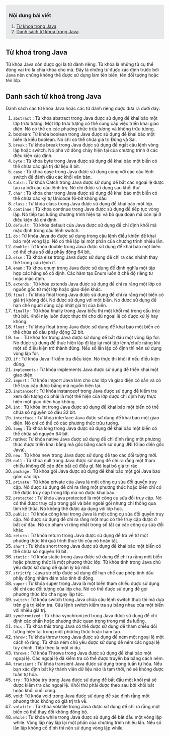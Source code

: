 <div style="background-color: #e7e9eb; padding: 1px 10px; border-radius: 5px; margin-bottom: 20px">

### Nội dung bài viết

1. [Từ khoá trong Java](#tu-khoa-trong-java)
2. [Danh sách từ khoá trong Java](#danh-sach-tu-khoa-trong-java)

</div>

<div class="section" id="tu-khoa-trong-java"><div>

## Từ khoá trong Java

Từ khóa Java còn được gọi là từ dành riêng. Từ khóa là những từ cụ thể đóng vai trò là chìa khóa cho mã. Đây là những từ được xác định trước bởi Java nên chúng không thể được sử dụng làm tên biến, tên đối tượng hoặc tên lớp.

<div class="section" id="danh-sach-tu-khoa-trong-java"><div>

## Danh sách từ khoá trong Java

Danh sách các từ khóa Java hoặc các từ dành riêng được đưa ra dưới đây:

1. `abstract` : Từ khóa abstract trong Java được sử dụng để khai báo một lớp trừu tượng. Một lớp trừu tượng có thể cung cấp việc triển khai giao diện. Nó có thể có các phương thức trừu tượng và không trừu tượng.
2. boolean: Từ khóa boolean trong Java được sử dụng để khai báo một biến là kiểu boolean. Nó chỉ có thể chứa giá trị Đúng và Sai.
3. `break` : Từ khóa break trong Java được sử dụng để ngắt câu lệnh vòng lặp hoặc switch. Nó phá vỡ dòng chảy hiện tại của chương trình ở các điều kiện xác định.
4. `byte` : Từ khóa byte trong Java được sử dụng để khai báo một biến có thể chứa các giá trị dữ liệu 8 bit.
5. `case` : Từ khóa case trong Java được sử dụng cùng với các câu lệnh switch để đánh dấu các khối văn bản.
6. `Catch` : Từ khóa Catch trong Java được sử dụng để bắt các ngoại lệ được tạo ra bởi các câu lệnh try. Nó chỉ được sử dụng sau khối thử.
7. `char` : Từ khóa char trong Java được sử dụng để khai báo một biến có thể chứa các ký tự Unicode 16-bit không dấu
8. `class` : Từ khóa class trong Java được sử dụng để khai báo một lớp.
9. `continue` : Từ khóa continue trong Java được sử dụng để tiếp tục vòng lặp. Nó tiếp tục luồng chương trình hiện tại và bỏ qua đoạn mã còn lại ở điều kiện đã chỉ định.
10. `default` : Từ khóa default của Java được sử dụng để chỉ định khối mã mặc định trong câu lệnh switch.
11. `do` : Từ khóa Java do được sử dụng trong câu lệnh điều khiển để khai báo một vòng lặp. Nó có thể lặp lại một phần của chương trình nhiều lần.
12. `double` : Từ khóa double trong Java được sử dụng để khai báo một biến có thể chứa số dấu phẩy động 64 bit.
13. `else` : Từ khóa else trong Java được sử dụng để chỉ ra các nhánh thay thế trong câu lệnh if.
14. `enum` : Từ khóa enum trong Java được sử dụng để định nghĩa một tập hợp các hằng số cố định. Các hàm tạo Enum luôn ở chế độ riêng tư hoặc mặc định.
15. `extends` : Từ khóa extends Java được sử dụng để chỉ ra rằng một lớp có nguồn gốc từ một lớp hoặc giao diện khác.
16. `final` : Từ khóa final trong Java được sử dụng để chỉ ra rằng một biến có giá trị không đổi. Nó được sử dụng với một biến. Nó được sử dụng để hạn chế người dùng cập nhật giá trị của biến.
17. `finally` : Từ khóa finally trong Java biểu thị một khối mã trong cấu trúc thử bắt. Khối này luôn được thực thi cho dù ngoại lệ có được xử lý hay không.
18. `float` : Từ khóa float trong Java được sử dụng để khai báo một biến có thể chứa số dấu phẩy động 32 bit.
19. `for` : Từ khóa for trong Java được sử dụng để bắt đầu một vòng lặp for. Nó được sử dụng để thực hiện lặp đi lặp lại một tập lệnh/chức năng khi một số điều kiện trở thành đúng. Nếu số lần lặp cố định thì nên sử dụng vòng lặp for.
20. `if` : Từ khóa Java if kiểm tra điều kiện. Nó thực thi khối if nếu điều kiện đúng.
21. `implements` : Từ khóa implements Java được sử dụng để triển khai một giao diện.
22. `import` : Từ khóa import Java làm cho các lớp và giao diện có sẵn và có thể truy cập được bằng mã nguồn hiện tại.
23. `instanceof` : Từ khóa instanceof trong Java được sử dụng để kiểm tra xem đối tượng có phải là một thể hiện của lớp được chỉ định hay thực hiện một giao diện hay không.
24. `int` : Từ khóa int trong Java được sử dụng để khai báo một biến có thể chứa số nguyên có dấu 32 bit.
25. `interface` : Từ khóa interface Java được sử dụng để khai báo một giao diện. Nó chỉ có thể có các phương thức trừu tượng.
26. `long` : Từ khóa long trong Java được sử dụng để khai báo một biến có thể chứa số nguyên 64 bit.
27. native: Từ khóa native Java được sử dụng để chỉ định rằng một phương thức được triển khai bằng mã gốc bằng cách sử dụng JNI (Giao diện gốc Java).
28. `new` : Từ khóa new trong Java được sử dụng để tạo các đối tượng mới.
29. `null` : Từ khóa null trong Java được sử dụng để chỉ ra rằng một tham chiếu không đề cập đến bất cứ điều gì. Nó loại bỏ giá trị rác.
30. `package` : Từ khóa gói Java được sử dụng để khai báo một gói Java bao gồm các lớp.
31. `private` : Từ khóa private của Java là một công cụ sửa đổi quyền truy cập. Nó được sử dụng để chỉ ra rằng một phương thức hoặc biến chỉ có thể được truy cập trong lớp mà nó được khai báo.
32. `protected` : Từ khóa Java protected là một công cụ sửa đổi truy cập. Nó có thể được truy cập trong gói và bên ngoài gói nhưng chỉ thông qua tính kế thừa. Nó không thể được áp dụng với lớp học.
33. `public` : Từ khóa công khai trong Java là một công cụ sửa đổi quyền truy cập. Nó được sử dụng để chỉ ra rằng một mục có thể truy cập được ở bất cứ đâu. Nó có phạm vi rộng nhất trong số tất cả các công cụ sửa đổi khác.
34. `return` : Từ khóa return trong Java được sử dụng để trả về từ một phương thức khi quá trình thực thi của nó hoàn tất.
35. `short` : Từ khóa short trong Java được sử dụng để khai báo một biến có thể chứa số nguyên 16 bit.
36. `static` : Từ khóa static trong Java được sử dụng để chỉ ra rằng một biến hoặc phương thức là một phương thức lớp. Từ khóa tĩnh trong Java chủ yếu được sử dụng để quản lý bộ nhớ.
37. `strictfp` : Java strictfp được sử dụng để hạn chế các phép tính dấu phẩy động nhằm đảm bảo tính di động.
38. `super` : Từ khóa super trong Java là một biến tham chiếu được sử dụng để chỉ các đối tượng của lớp cha. Nó có thể được sử dụng để gọi phương thức lớp cha ngay lập tức.
39. `switch` : Từ khóa switch trong Java chứa câu lệnh switch thực thi mã dựa trên giá trị kiểm tra. Câu lệnh switch kiểm tra sự bằng nhau của một biến với nhiều giá trị.
40. `synchronized` : Từ khóa synchronized trong Java được sử dụng để chỉ định các phần hoặc phương thức quan trọng trong mã đa luồng.
41. `this` : Từ khóa this trong Java có thể được sử dụng để tham chiếu đối tượng hiện tại trong một phương thức hoặc hàm tạo.
42. `throw` : Từ khóa throw trong Java được sử dụng để ném một ngoại lệ một cách rõ ràng. Từ khóa ném chủ yếu được sử dụng để ném các ngoại lệ tùy chỉnh. Tiếp theo là một ví dụ.
43. `Throws` : Từ khóa Throws trong Java được sử dụng để khai báo một ngoại lệ. Các ngoại lệ đã kiểm tra có thể được truyền bá bằng cách ném.
44. `transient` : Từ khóa transient Java được sử dụng trong tuần tự hóa. Nếu bạn xác định bất kỳ thành viên dữ liệu nào là tạm thời, nó sẽ không được tuần tự hóa.
45. `try` : Từ khóa try trong Java được sử dụng để bắt đầu một khối mã sẽ được kiểm tra các ngoại lệ. Khối thử phải được theo sau bởi khối bắt hoặc khối cuối cùng.
46. void: Từ khóa void trong Java được sử dụng để xác định rằng một phương thức không có giá trị trả về.
47. `volatile` : Từ khóa volatile trong Java được sử dụng để chỉ ra rằng một biến có thể thay đổi không đồng bộ.
48. `while` : Từ khóa while trong Java được sử dụng để bắt đầu một vòng lặp while. Vòng lặp này lặp lại một phần của chương trình nhiều lần. Nếu số lần lặp không cố định thì nên sử dụng vòng lặp while.
